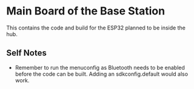 # Main Board of the Base Station
This contains the code and build for the ESP32 planned to be inside the hub.

## Self Notes
- Remember to run the menuconfig as Bluetooth needs to be enabled before the code can be built. Adding an sdkconfig.default would also work.



